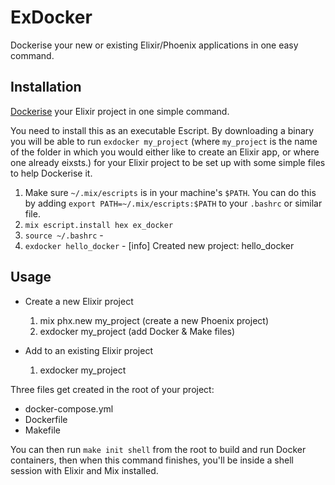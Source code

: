 # ExDocker

Dockerise your new or existing Elixir/Phoenix applications in one easy command.

## Installation

[Dockerise](https://www.docker.com) your Elixir project in one simple command.

You need to install this as an executable Escript. By downloading a binary you will be able to run `exdocker my_project` (where `my_project` is the name of the folder in which you would either like to create an Elixir app, or where one already eixsts.) for your Elixir project to be set up with some simple files to help Dockerise it.

1. Make sure `~/.mix/escripts` is in your machine's `$PATH`.
  You can do this by adding `export PATH=~/.mix/escripts:$PATH` to your `.bashrc` or similar file.
2. `mix escript.install hex ex_docker`
3. `source ~/.bashrc` - 
4. `exdocker hello_docker` - [info] Created new project: hello_docker

## Usage
- Create a new Elixir project
  1. mix phx.new my_project (create a new Phoenix project)
  2. exdocker my_project (add Docker & Make files)

- Add to an existing Elixir project
  1. exdocker my_project

Three files get created in the root of your project:
- docker-compose.yml
- Dockerfile
- Makefile

You can then run `make init shell` from the root to build and run Docker containers, then when this command finishes, you'll be inside a shell session with Elixir and Mix installed.